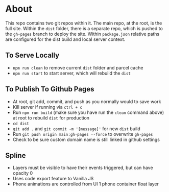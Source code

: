 # About
This repo contains two git repos within it. The main repo, at the root, is the full site. Within the `dist` folder, there is a separate repo, which is pushed to the `gh-pages` branch to deploy the site. Within `package.json` relative paths are configured for the dist build and local server context.

## To Serve Locally
- `npm run clean` to remove current `dist` folder and parcel cache
- `npm run start` to start server, which will rebuild the `dist`

## To Publish To Github Pages
- At root, git add, commit, and push as you normally would to save work
- Kill server if running via `ctrl + c`
- Run `npm run build` (make sure you have run the `clean` command above) at root to rebuild `dist` for production
- `cd dist` 
- `git add .` and `git commit -m '[message]'` for new `dist` build
- Run `git push origin main:gh-pages --force` to overwrite `gh-pages`
- Check to be sure custom domain name is still linked in github settings

## Spline
- Layers must be visible to have their events triggered, but can have opacity 0
- Uses code export feature to Vanilla JS
- Phone animations are controlled from UI 1 phone container float layer